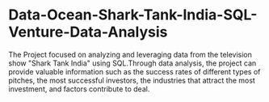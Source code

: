 # Data-Ocean-Shark-Tank-India-SQL-Venture-Data-Analysis
The Project focused on analyzing and leveraging data from the television show "Shark Tank India" using SQL.Through data analysis, the project can provide valuable information such as the success rates of different types of pitches, the most successful investors, the industries that attract the most investment, and factors contribute to deal.
